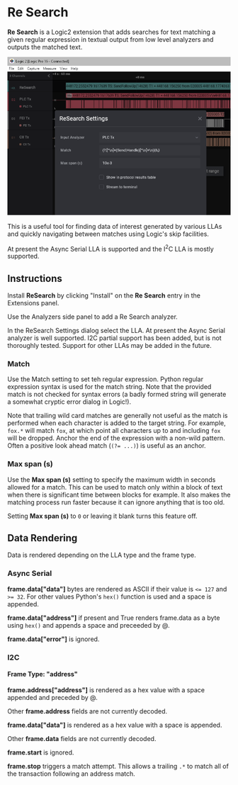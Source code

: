 # Re Search

**Re Search** is a Logic2 extension that adds searches for text matching a given
regular expression in textual output from low level analyzers and outputs the
matched text.

![](ReSearch.png)

This is a useful tool for finding data of interest generated by various LLAs and
quickly navigating between matches using Logic's skip facilities.

At present the Async Serial LLA is supported and the I<sup>2</sup>C LLA is mostly
supported.

## Instructions

Install **ReSearch** by clicking "Install" on the **Re Search** entry in the
Extensions panel.

Use the Analyzers side panel to add a Re Search analyzer.

In the ReSearch Settings dialog select the LLA. At present the Async Serial
analyzer is well supported. I2C partial support has been added, but is not
thoroughly tested. Support for other LLAs may be added in the future.

### Match

Use the Match setting to set teh regular expression. Python regular expression
syntax is used for the match string. Note that the provided match is not checked
for syntax errors (a badly formed string will generate a somewhat cryptic error
dialog in Logic!).

Note that trailing wild card matches are generally not useful as the match is
performed when each character is added to the target string. For example, `fox.*`
will match `fox`, at which point all characters up to and including `fox` will
be dropped. Anchor the end of the expression with a non-wild pattern. Often a
positive look ahead match (`(?= ...)`) is useful as an anchor.

### Max span (s)

Use the **Max span (s)** setting to specify the maximum width in seconds allowed
for a match. This can be used to match only within a block of text when there is
significant time between blocks for example. It also makes the matching process
run faster because it can ignore anything that is too old.

Setting **Max span (s)** to `0` or leaving it blank turns this feature off.

## Data Rendering

Data is rendered depending on the LLA type and the frame type.

### Async Serial

**frame.data["data"]** bytes are rendered as ASCII if their value is `<= 127`
and `>= 32`. For other values Python's `hex()` function is used and a space is
appended.

**frame.data["address"]** if present and True renders frame.data as a byte using
`hex()` and appends a space and preceeded by @.

**frame.data["error"]** is ignored.

### I2C

#### Frame Type: "address"

**frame.address["address"]** is rendered as a hex value with a space appended
and preceded by @.

Other **frame.address** fields are not currently decoded.

**frame.data["data"]** is rendered as a hex value with a space is appended.

Other **frame.data** fields are not currently decoded.

**frame.start** is ignored.

**frame.stop** triggers a match attempt. This allows a trailing `.*` to match
all of the transaction following an address match.


